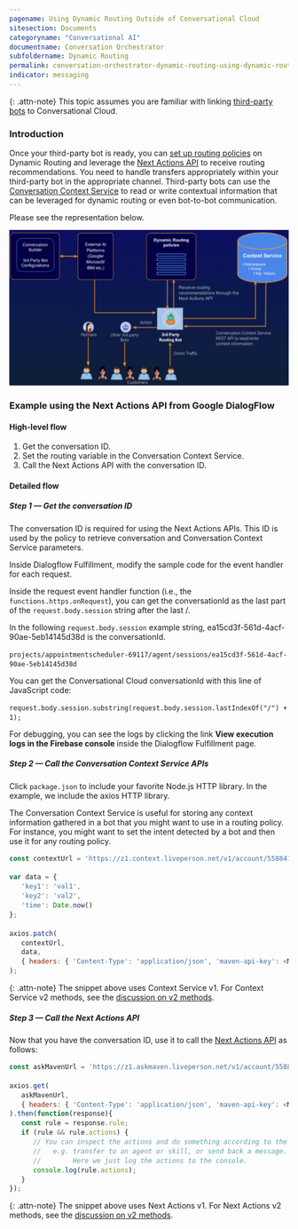 ```yaml
---
pagename: Using Dynamic Routing Outside of Conversational Cloud
sitesection: Documents
categoryname: "Conversational AI"
documentname: Conversation Orchestrator
subfoldername: Dynamic Routing
permalink: conversation-orchestrator-dynamic-routing-using-dynamic-routing-outside-of-conversational-cloud.html
indicator: messaging
---
```


{: .attn-note}
This topic assumes you are familiar with linking [third-party bots](third-party-bots-getting-started.html) to Conversational Cloud.

### Introduction
Once your third-party bot is ready, you can [set up routing policies](conversation-orchestrator-dynamic-routing-creating-routing-policies.html) on Dynamic Routing and leverage the [Next Actions API](conversation-orchestrator-next-actions-api-overview.html) to receive routing recommendations. You need to handle transfers appropriately within your third-party bot in the appropriate channel. Third-party bots can use the [Conversation Context Service](conversation-orchestrator-conversation-context-service-overview.html) to read or write contextual information that can be leveraged for dynamic routing or even bot-to-bot communication.

Please see the representation below.

<img loading="lazy" class="fancyimage" width="800" src="img/convorchestrator/co_dr_outsidecc1.png" alt="An architectural diagram illustrating how to use Dynamic Routing outside of Conversational Cloud">

### Example using the Next Actions API from Google DialogFlow

#### High-level flow
1. Get the conversation ID.
2. Set the routing variable in the Conversation Context Service.
3. Call the Next Actions API with the conversation ID.

#### Detailed flow

##### Step 1 — Get the conversation ID

The conversation ID is required for using the Next Actions APIs. This ID is used by the policy to retrieve conversation and Conversation Context Service parameters.

Inside Dialogflow Fulfillment, modify the sample code for the event handler for each request.

Inside the request event handler function (i.e., the `functions.https.onRequest`), you can get the conversationId as the last part of the `request.body.session` string after the last /.

In the following `request.body.session` example string, ea15cd3f-561d-4acf-90ae-5eb14145d38d is the conversationId.

`projects/appointmentscheduler-69117/agent/sessions/ea15cd3f-561d-4acf-90ae-5eb14145d38d`

You can get the Conversational Cloud conversationId with this line of JavaScript code:

`request.body.session.substring(request.body.session.lastIndexOf("/") + 1);`

For debugging, you can see the logs by clicking the link **View execution logs in the Firebase console** inside the Dialogflow Fulfillment page.

##### Step 2 — Call the Conversation Context Service APIs

Click `package.json` to include your favorite Node.js HTTP library. In the example, we include the axios HTTP library.

The Conversation Context Service is useful for storing any context information gathered in a bot that you might want to use in a routing policy. For instance, you might want to set the intent detected by a bot and then use it for any routing policy.

```javascript
const contextUrl = 'https://z1.context.liveperson.net/v1/account/55884191/namespace1/' + conversationId + '/properties';

var data = {
   'key1': 'val1',
   'key2': 'val2',
   'time': Date.now()
};

axios.patch(
   contextUrl,
   data,
   { headers: { 'Content-Type': 'application/json', 'maven-api-key': <MAVEN_API_KEY> } }
);
```

{: .attn-note}
The snippet above uses Context Service v1. For Context Service v2 methods, see the [discussion on v2 methods](conversation-orchestrator-conversation-context-service-methods-v2.html).

##### Step 3 — Call the Next Actions API

Now that you have the conversation ID, use it to call the [Next Actions API](conversation-orchestrator-next-actions-api-overview.html) as follows:

```javascript
const askMavenUrl = 'https://z1.askmaven.liveperson.net/v1/account/55884191/next-actions';

axios.get(
   askMavenUrl,
   { headers: { 'Content-Type': 'application/json', 'maven-api-key': <MAVEN_API_KEY> } }
).then(function(response){
   const rule = response.rule;
   if (rule && rule.actions) {
      // You can inspect the actions and do something according to the actions
      //   e.g. transfer to an agent or skill, or send back a message.
      //        Here we just log the actions to the console.
      console.log(rule.actions);
   }
});
```

{: .attn-note}
The snippet above uses Next Actions v1. For Next Actions v2 methods, see the [discussion on v2 methods](conversation-orchestrator-next-actions-api-methods-v2.html).